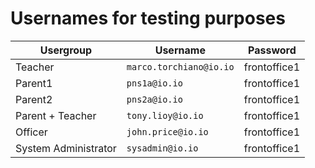 # Usernames for testing purposes

| Usergroup            | Username                | Password     |
| -------------------- | ----------------------- | ------------ |
| Teacher              | `marco.torchiano@io.io` | frontoffice1 |
| Parent1              | `pns1a@io.io`           | frontoffice1 |
| Parent2              | `pns2a@io.io`           | frontoffice1 |
| Parent + Teacher     | `tony.lioy@io.io`       | frontoffice1 |
| Officer              | `john.price@io.io`      | frontoffice1 |
| System Administrator | `sysadmin@io.io`        | frontoffice1 |
